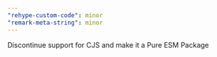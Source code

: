 ```yaml
---
"rehype-custom-code": minor
"remark-meta-string": minor
---
```


Discontinue support for CJS and make it a Pure ESM Package
